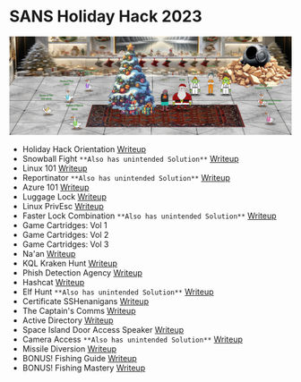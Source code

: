 # SANS Holiday Hack 2023
![image](assets/294302508-7b7ac86a-ef4f-4923-a820-6637ce75e3a7.png)


 - Holiday Hack Orientation [Writeup](https://github.com/dibsy/sans-holiday-hack-2023/blob/main/objectives/Christmas-Island/Frostys-Bridge/Holiday-Hack-Orientation.md)
 - Snowball Fight ```**Also has unintended Solution**``` [Writeup](https://github.com/dibsy/sans-holiday-hack-2023/blob/main/objectives/Christmas-Island/Frostys-Bridge/Snowball-Fight.md)
 - Linux 101 [Writeup](https://github.com/dibsy/sans-holiday-hack-2023/blob/main/objectives/Christmas-Island/Santas-Surf-Shack/Linux-101.md)
 - Reportinator ```**Also has unintended Solution**``` [Writeup](https://github.com/dibsy/sans-holiday-hack-2023/blob/main/objectives/Christmas-Island/Rudolphs-Rest/Reportinator.md)
 - Azure 101 [Writeup](https://github.com/dibsy/sans-holiday-hack-2023/blob/main/objectives/Christmas-Island/Rudolphs-Rest/Azure-101.md)
 - Luggage Lock [Writeup](https://github.com/dibsy/sans-holiday-hack-2023/blob/main/objectives/Island-Of-Misfit-Toys/Square-Wheel-Yard/Luggage-Lock.md)
 - Linux PrivEsc [Writeup](https://github.com/dibsy/sans-holiday-hack-2023/blob/main/objectives/Island-Of-Misfit-Toys/Ostrich-Saloon/Linux-PrivEsc.md)
 - Faster Lock Combination ```**Also has unintended Solution**``` [Writeup](https://github.com/dibsy/sans-holiday-hack-2023/blob/main/objectives/Steampunk-Island/Brass-Bouy-Port/Faster-Lock-Combination.md)
 - Game Cartridges: Vol 1
 - Game Cartridges: Vol 2
 - Game Cartridges: Vol 3
 - Na'an [Writeup](https://github.com/dibsy/sans-holiday-hack-2023/blob/main/objectives/Film-Noir-Island/Chiaroscuro-City/NaaN.md)
 - KQL Kraken Hunt [Writeup](https://github.com/dibsy/sans-holiday-hack-2023/blob/main/objectives/Film-Noir-Island/Gumshoe-Alley-PI-Office/KQL-Kraken-Hunt.md)
 - Phish Detection Agency [Writeup](https://github.com/dibsy/sans-holiday-hack-2023/blob/main/objectives/Film-Noir-Island/The-Blacklight-District/Phish-Detection-Agency.md)
 - Hashcat [Writeup](https://github.com/dibsy/sans-holiday-hack-2023/blob/main/objectives/Island-Of-Misfit-Toys/Scaredy-Kite-Heights/Hashcat.md)
 - Elf Hunt ```**Also has unintended Solution**``` [Writeup](https://github.com/dibsy/sans-holiday-hack-2023/blob/main/objectives/Pixel-Island/Rainraster-Cliffs/Elf-Hunt.md)
 - Certificate SSHenanigans [Writeup](https://github.com/dibsy/sans-holiday-hack-2023/blob/main/objectives/Pixel-Island/Rainraster-Cliffs/Certificate-SSHenanigans.md)
 - The Captain's Comms [Writeup](https://github.com/dibsy/sans-holiday-hack-2023/blob/main/objectives/Steampunk-Island/Brass-Bouy-Port/The-Captains-Comms.md)
 - Active Directory [Writeup](https://github.com/dibsy/sans-holiday-hack-2023/blob/main/objectives/Pixel-Island/Rainraster-Cliffs/Active-Directory.md)
 - Space Island Door Access Speaker [Writeup](https://github.com/dibsy/sans-holiday-hack-2023/blob/main/objectives/Space-Island/Spaceport-Point/Space-Island-Door-Access-Speaker.md)
 - Camera Access ```**Also has unintended Solution**``` [Writeup](https://github.com/dibsy/sans-holiday-hack-2023/blob/main/objectives/Space-Island/Zenith-SGS/Camera-Access.md)
 - Missile Diversion [Writeup](https://github.com/dibsy/sans-holiday-hack-2023/blob/main/objectives/Space-Island/Zenith-SGS/Missile-Diversion.md)
 - BONUS! Fishing Guide [Writeup](https://github.com/dibsy/sans-holiday-hack-2023/blob/main/objectives/Island-Of-Misfit-Toys/Tarnished-Trove/BONUS-Fishing-Guide.md)
 - BONUS! Fishing Mastery [Writeup](https://github.com/dibsy/sans-holiday-hack-2023/blob/main/objectives/Island-Of-Misfit-Toys/Tarnished-Trove/BONUS-Fishing-Mastery.md)
